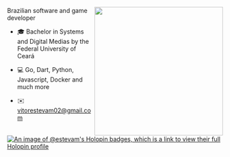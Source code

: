 <div align="center" />

<img align="right" src="https://github.githubassets.com/images/mona-loading-default.gif" width="300"/>

<div align="left" />

Brazilian software and game developer

- 🎓 Bachelor in Systems and Digital Medias by the Federal University of Ceará

- 💻 Go, Dart, Python, Javascript, Docker and much more

- ✉️ vitorestevam02@gmail.com

[![An image of @estevam's Holopin badges, which is a link to view their full Holopin profile](https://holopin.me/estevam)](https://holopin.io/@estevam)
